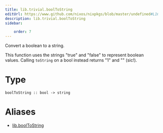 ```yaml
---
title: lib.trivial.boolToString
editUrl: https://www.github.com/nixos/nixpkgs/blob/master/undefined#L162C18
description: lib.trivial.boolToString
sidebar:

    order: 7
---
```


Convert a boolean to a string.

This function uses the strings "true" and "false" to represent
boolean values. Calling `toString` on a bool instead returns "1"
and "" (sic!).

# Type

```
boolToString :: bool -> string
```


# Aliases

- [lib.boolToString](/nix-doc-comments/reference/lib/lib-booltostring)


